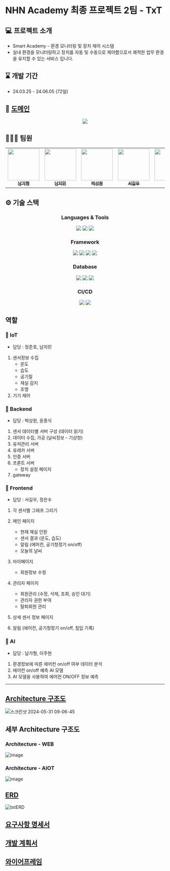 # NHN Academy 최종 프로젝트 2팀 - TxT

## 💻 프로젝트 소개
- Smart Academy - 환경 모니터링 및 장치 제어 시스템
- 실내 환경을 모니터링하고 장치를 자동 및 수동으로 제어함으로서 쾌적한 업무 환경을 유지할 수 있는 서비스 입니다.

## ⌛ 개발 기간
- 24.03.25 - 24.06.05 (72일)

## 🌈 [도메인](https://contxt.co.kr)

<p align="center">
  <img src = "https://github.com/nhnacademy-aiot1-TXT/.github/assets/92835879/d3886830-f227-486d-8a26-db7dc860d09d">
</p>


## 🧑‍🤝‍🧑 팀원

<table>
  <tbody>
    <tr>
      <td align="center"><a href="https://github.com/GaHyoung"><img src="https://avatars.githubusercontent.com/u/140566942?s=96&v=4"width="100px;" alt=""/><br /><sub><b>남가형</b></sub></a><br /></td>
      <td align="center"><a href="https://github.com/woooyas"><img src="https://avatars.githubusercontent.com/u/99152474?v=4" width="100px;" alt=""/><br /><sub><b>남지민</b></sub></a><br /></td>
      <td align="center"><a href="https://github.com/pass0210"><img src="https://avatars.githubusercontent.com/u/87704860?v=4" width="100px;" alt=""/><br /><sub><b>박상원</b></sub></a><br /></td>
      <td align="center"><a href="https://github.com/GGilook"><img src="https://avatars.githubusercontent.com/u/92835879?v=4" width="100px;" alt=""/><br /><sub><b>서길우</b></sub></a><br /></td>
      <td align="center"><a href="https://github.com/jongsikk"><img src="https://avatars.githubusercontent.com/u/161236047?v=4" width="100px;" alt=""/><br /><sub><b>윤종식</b></sub></a><br /></td>
      <td align="center"><a href="https://github.com/joohyeon98"><img src="https://avatars.githubusercontent.com/u/80081712?v=4" width="100px;" alt=""/><br /><sub><b>이주현</b></sub></a><br /></td>
      <td align="center"><a href="https://github.com/halo-eunsu"><img src="https://avatars.githubusercontent.com/u/99951904?v=4" width="100px;" alt=""/><br /><sub><b>정은수</b></sub></a><br /></td>
      <td align="center"><a href="https://github.com/jjunho50"><img src="https://avatars.githubusercontent.com/u/44630047?v=4" width="100px;" alt=""/><br /><sub><b>정준호</b></sub></a><br /></td>
    </tr>
  </tbody>
</table>

## ⚙️ 기술 스택

<div align="center">
  <h3 align="center"> Languages & Tools </h3>
  <img src="https://img.shields.io/badge/Java-ED8B00?style=for-the-badge&logo=openjdk&logoColor=white"/> <img src="https://img.shields.io/badge/HTML5-E34F26?style=for-the-badge&logo=html5&logoColor=white"/> <img src="https://img.shields.io/badge/CSS3-1572B6?style=for-the-badge&logo=css3&logoColor=white"/> 
</div>

<div align="center">
<h3 align="center"> Framework </h3>
<img src="https://img.shields.io/badge/Spring-6DB33F?style=for-the-badge&logo=spring&logoColor=white"/> <img src="https://img.shields.io/badge/Spring_Boot-F2F4F9?style=for-the-badge&logo=spring-boot"/> <img src="https://img.shields.io/badge/Spring_Security-6DB33F?style=for-the-badge&logo=Spring-Security&logoColor=white"/> <img src="https://img.shields.io/badge/Eureka-22ADF6?style=for-the-badge&logo=Spring&logoColor=white"/>
</div>

<div align="center">
  <h3 align="center"> Database </h3>
  <img src="https://img.shields.io/badge/MySQL-005C84?style=for-the-badge&logo=mysql&logoColor=white"/> <img src="https://img.shields.io/badge/redis-%23DD0031.svg?&style=for-the-badge&logo=redis&logoColor=white"/> <img src="https://img.shields.io/badge/InfluxDB-22ADF6?style=for-the-badge&logo=InfluxDB&logoColor=white"/>
</div>

<div align="center">
  <h3 align="center"> CI/CD </h3>
<img src="https://img.shields.io/badge/Sonarqube-5190cf?style=for-the-badge&logo=sonarqube&logoColor=white"/> <img src="https://img.shields.io/badge/Jenkins-D24939?style=for-the-badge&logo=Jenkins&logoColor=white"/>
</div>




##  역할

### 🌱 IoT 
- 담당 : 정준호, 남지민
1. 센서정보 수집
   - 온도
   - 습도
   - 공기질
   - 재실 감지
   - 조명
2. 기기 제어


### 🌱 Backend 
- 담당 : 박상원, 윤종식
1. 센서 데이터별 서버 구성 (데이터 읽기)
2. 데이터 수집, 가공 (날씨정보 - 기상청)
3. 유저관리 서버
4. 유레카 서버
5. 인증 서버
6. 프론트 서버
   - 장치 설정 페이지
7. gateway

### 🌱 Frontend
- 담당 : 서길우, 정은수
1. 각 센서별 그래프 그리기
2. 메인 페이지
   - 현재 재실 인원
   - 센서 결과 (온도, 습도)
   - 알림 (에어컨, 공기청정기 on/off)
   - 오늘의 날씨
3. 마이페이지
   - 회원정보 수정
4. 관리자 페이지
   - 회원관리 (수정, 삭제, 조회, 승인 대기)
   - 관리자 권한 부여
   - 탈퇴회원 관리

5. 상세 센서 정보 페이지
6. 알림 (에어컨, 공기청정기 on/off, 침입 기록)

   
### 🌱 AI
- 담당 : 남가형, 이주현
1. 환경정보에 따른 에어컨 on/off 여부 데이터 분석
2. 에어컨 on/off 예측 AI 모델
3. AI 모델을 사용하여 에어컨 ON/OFF 정보 예측


---

## [Architecture 구조도](https://drive.google.com/file/d/1eai237ikC1wwMD1JFQpnBdK9lpWvkeiA/view?usp=sharing)
![스크린샷 2024-05-31 09-06-45](https://github.com/nhnacademy-aiot1-TXT/.github/assets/87704860/48f08b84-4ba1-4c73-817d-aeae7870801c)

## 세부 Architecture 구조도
### Architecture - WEB
![image](https://github.com/nhnacademy-aiot1-TXT/TxT-AI-predict/assets/99951904/31ee7d09-d550-4962-bb77-42f7f360575f)

### Architecture -  AIOT
![image](https://github.com/nhnacademy-aiot1-TXT/TxT-AI-predict/assets/99951904/cfd155b0-745e-4290-ab67-161a52df4493)

## [ERD](https://www.erdcloud.com/d/JKWnLZnQtqwDcvroH)
![txtERD](https://github.com/nhnacademy-aiot1-TXT/.github/assets/140566942/124d9ad6-abfe-47f1-97c0-3032f3728fd2)


## [요구사항 명세서](https://docs.google.com/spreadsheets/d/1i29hHcz0Vs1TE9rX25X1P9sBV4n3-KYcTEr3zKWq_7g/edit?usp=sharing)

## [개발 계획서](https://docs.google.com/document/d/1YxccoXC3w690PXhy7PwKs554dly0-71KKP9yUywxLnE/edit?usp=sharing)

## [와이어프레임](https://www.figma.com/file/GugzS1krwmv4w0w8RzK2QJ/TXT?type=design&node-id=0%3A1&mode=design&t=liBJTyjXHIDNVLut-1)







